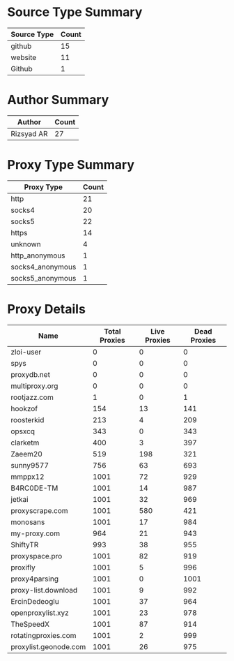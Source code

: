 # Source Type Summary

| Source Type | Count |
|-------------|-------|
| github | 15 |
| website | 11 |
| Github | 1 |


# Author Summary

| Author | Count |
|--------|-------|
| Rizsyad AR | 27 |


# Proxy Type Summary

| Proxy Type | Count |
|------------|-------|
| http | 21 |
| socks4 | 20 |
| socks5 | 22 |
| https | 14 |
| unknown | 4 |
| http_anonymous | 1 |
| socks4_anonymous | 1 |
| socks5_anonymous | 1 |


# Proxy Details

| Name | Total Proxies | Live Proxies | Dead Proxies |
|------|---------------|--------------|---------------|
| zloi-user | 0 | 0 | 0 |
| spys | 0 | 0 | 0 |
| proxydb.net | 0 | 0 | 0 |
| multiproxy.org | 0 | 0 | 0 |
| rootjazz.com | 1 | 0 | 1 |
| hookzof | 154 | 13 | 141 |
| roosterkid | 213 | 4 | 209 |
| opsxcq | 343 | 0 | 343 |
| clarketm | 400 | 3 | 397 |
| Zaeem20 | 519 | 198 | 321 |
| sunny9577 | 756 | 63 | 693 |
| mmppx12 | 1001 | 72 | 929 |
| B4RC0DE-TM | 1001 | 14 | 987 |
| jetkai | 1001 | 32 | 969 |
| proxyscrape.com | 1001 | 580 | 421 |
| monosans | 1001 | 17 | 984 |
| my-proxy.com | 964 | 21 | 943 |
| ShiftyTR | 993 | 38 | 955 |
| proxyspace.pro | 1001 | 82 | 919 |
| proxifly | 1001 | 5 | 996 |
| proxy4parsing | 1001 | 0 | 1001 |
| proxy-list.download | 1001 | 9 | 992 |
| ErcinDedeoglu | 1001 | 37 | 964 |
| openproxylist.xyz | 1001 | 23 | 978 |
| TheSpeedX | 1001 | 87 | 914 |
| rotatingproxies.com | 1001 | 2 | 999 |
| proxylist.geonode.com | 1001 | 26 | 975 |
